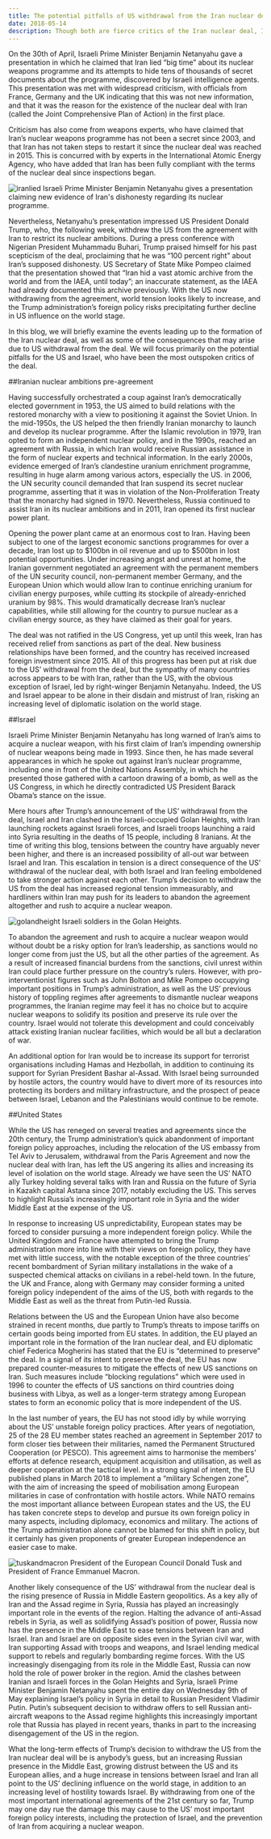 ```yaml
---
title: The potential pitfalls of US withdrawal from the Iran nuclear deal
date: 2018-05-14
description: Though both are fierce critics of the Iran nuclear deal, Israel and the US may have the most to lose in the possible event of the deal's collapse.
---
```

On the 30th of April, Israeli Prime Minister Benjamin Netanyahu gave a presentation in which he claimed that Iran lied “big time” about its nuclear weapons programme and its attempts to hide tens of thousands of secret documents about the programme, discovered by Israeli intelligence agents. This presentation was met with widespread criticism, with officials from France, Germany and the UK indicating that this was not new information, and that it was the reason for the existence of the nuclear deal with Iran (called the Joint Comprehensive Plan of Action) in the first place.

Criticism has also come from weapons experts, who have claimed that Iran’s nuclear weapons programme has not been a secret since 2003, and that Iran has not taken steps to restart it since the nuclear deal was reached in 2015. This is concurred with by experts in the International Atomic Energy Agency, who have added that Iran has been fully compliant with the terms of the nuclear deal since inspections began.

![iranlied](img/iranlied.jpg)
Israeli Prime Minister Benjamin Netanyahu gives a presentation claiming new evidence of Iran's dishonesty regarding its nuclear programme.

Nevertheless, Netanyahu’s presentation impressed US President Donald Trump, who, the following week, withdrew the US from the agreement with Iran to restrict its nuclear ambitions. During a press conference with Nigerian President Muhammadu Buhari, Trump praised himself for his past scepticism of the deal, proclaiming that he was “100 percent right” about Iran’s supposed dishonesty. US Secretary of State Mike Pompeo claimed that the presentation showed that “Iran hid a vast atomic archive from the world and from the IAEA, until today”; an inaccurate statement, as the IAEA had already documented this archive previously. With the US now withdrawing from the agreement, world tension looks likely to increase, and the Trump administration’s foreign policy risks precipitating further decline in US influence on the world stage.

In this blog, we will briefly examine the events leading up to the formation of the Iran nuclear deal, as well as some of the consequences that may arise due to US withdrawal from the deal. We will focus primarily on the potential pitfalls for the US and Israel, who have been the most outspoken critics of the deal.

##Iranian nuclear ambitions pre-agreement

Having successfully orchestrated a coup against Iran’s democratically elected government in 1953, the US aimed to build relations with the restored monarchy with a view to positioning it against the Soviet Union. In the mid-1950s, the US helped the then friendly Iranian monarchy to launch and develop its nuclear programme. After the Islamic revolution in 1979, Iran opted to form an independent nuclear policy, and in the 1990s, reached an agreement with Russia, in which Iran would receive Russian assistance in the form of nuclear experts and technical information. In the early 2000s, evidence emerged of Iran’s clandestine uranium enrichment programme, resulting in huge alarm among various actors, especially the US. in 2006, the UN security council demanded that Iran suspend its secret nuclear programme, asserting that it was in violation of the Non-Proliferation Treaty that the monarchy had signed in 1970. Nevertheless, Russia continued to assist Iran in its nuclear ambitions and in 2011, Iran opened its first nuclear power plant.

Opening the power plant came at an enormous cost to Iran. Having been subject to one of the largest economic sanctions programmes for over a decade, Iran lost up to $100bn in oil revenue and up to $500bn in lost potential opportunities. Under increasing angst and unrest at home, the Iranian government negotiated an agreement with the permanent members of the UN security council, non-permanent member Germany, and the European Union which would allow Iran to continue enriching uranium for civilian energy purposes, while cutting its stockpile of already-enriched uranium by 98%. This would dramatically decrease Iran’s nuclear capabilities, while still allowing for the country to pursue nuclear as a civilian energy source, as they have claimed as their goal for years.

The deal was not ratified in the US Congress, yet up until this week, Iran has received relief from sanctions as part of the deal. New business relationships have been formed, and the country has received increased foreign investment since 2015. All of this progress has been put at risk due to the US’ withdrawal from the deal, but the sympathy of many countries across appears to be with Iran, rather than the US, with the obvious exception of Israel, led by right-winger Benjamin Netanyahu. Indeed, the US and Israel appear to be alone in their disdain and mistrust of Iran, risking an increasing level of diplomatic isolation on the world stage.

##Israel

Israeli Prime Minister Benjamin Netanyahu has long warned of Iran’s aims to acquire a nuclear weapon, with his first claim of Iran’s impending ownership of nuclear weapons being made in 1993. Since then, he has made several appearances in which he spoke out against Iran’s nuclear programme, including one in front of the United Nations Assembly, in which he presented those gathered with a cartoon drawing of a bomb, as well as the US Congress, in which he directly contradicted US President Barack Obama’s stance on the issue.

Mere hours after Trump’s announcement of the US’ withdrawal from the deal, Israel and Iran clashed in the Israeli-occupied Golan Heights, with Iran launching rockets against Israeli forces, and Israeli troops launching a raid into Syria resulting in the deaths of 15 people, including 8 Iranians. At the time of writing this blog, tensions between the country have arguably never been higher, and there is an increased possibility of all-out war between Israel and Iran. This escalation in tension is a direct consequence of the US’ withdrawal of the nuclear deal, with both Israel and Iran feeling emboldened to take stronger action against each other. Trump’s decision to withdraw the US from the deal has increased regional tension immeasurably, and hardliners within Iran may push for its leaders to abandon the agreement altogether and rush to acquire a nuclear weapon.

![golandheight](img/golanheight.jpg)
Israeli soldiers in the Golan Heights.

To abandon the agreement and rush to acquire a nuclear weapon would without doubt be a risky option for Iran’s leadership, as sanctions would no longer come from just the US, but all the other parties of the agreement. As a result of increased financial burdens from the sanctions, civil unrest within Iran could place further pressure on the country’s rulers. However, with pro-interventionist figures such as John Bolton and Mike Pompeo occupying important positions in Trump’s administration, as well as the US’ previous history of toppling regimes after agreements to dismantle nuclear weapons programmes, the Iranian regime may feel it has no choice but to acquire nuclear weapons to solidify its position and preserve its rule over the country. Israel would not tolerate this development and could conceivably attack existing Iranian nuclear facilities, which would be all but a declaration of war.

An additional option for Iran would be to increase its support for terrorist organisations including Hamas and Hezbollah, in addition to continuing its support for Syrian President Bashar al-Assad. With Israel being surrounded by hostile actors, the country would have to divert more of its resources into protecting its borders and military infrastructure, and the prospect of peace between Israel, Lebanon and the Palestinians would continue to be remote.

##United States

While the US has reneged on several treaties and agreements since the 20th century, the Trump administration’s quick abandonment of important foreign policy approaches, including the relocation of the US embassy from Tel Aviv to Jerusalem, withdrawal from the Paris Agreement and now the nuclear deal with Iran, has left the US angering its allies and increasing its level of isolation on the world stage. Already we have seen the US’ NATO ally Turkey holding several talks with Iran and Russia on the future of Syria in Kazakh capital Astana since 2017, notably excluding the US. This serves to highlight Russia’s increasingly important role in Syria and the wider Middle East at the expense of the US.

In response to increasing US unpredictability, European states may be forced to consider pursuing a more independent foreign policy. While the United Kingdom and France have attempted to bring the Trump administration more into line with their views on foreign policy, they have met with little success, with the notable exception of the three countries’ recent bombardment of Syrian military installations in the wake of a suspected chemical attacks on civilians in a rebel-held town. In the future, the UK and France, along with Germany may consider forming a united foreign policy independent of the aims of the US, both with regards to the Middle East as well as the threat from Putin-led Russia.

Relations between the US and the European Union have also become strained in recent months, due partly to Trump’s threats to impose tariffs on certain goods being imported from EU states. In addition, the EU played an important role in the formation of the Iran nuclear deal, and EU diplomatic chief Federica Mogherini has stated that the EU is “determined to preserve” the deal. In a signal of its intent to preserve the deal, the EU has now prepared counter-measures to mitigate the effects of new US sanctions on Iran. Such measures include “blocking regulations” which were used in 1996 to counter the effects of US sanctions on third countries doing business with Libya, as well as a longer-term strategy among European states to form an economic policy that is more independent of the US.

In the last number of years, the EU has not stood idly by while worrying about the US’ unstable foreign policy practices. After years of negotiation, 25 of the 28 EU member states reached an agreement in September 2017 to form closer ties between their militaries, named the Permanent Structured Cooperation (or PESCO). This agreement aims to harmonise the members’ efforts at defence research, equipment acquisition and utilisation, as well as deeper cooperation at the tactical level. In a strong signal of intent, the EU published plans in March 2018 to implement a “military Schengen zone”, with the aim of increasing the speed of mobilisation among European militaries in case of confrontation with hostile actors. While NATO remains the most important alliance between European states and the US, the EU has taken concrete steps to develop and pursue its own foreign policy in many aspects, including diplomacy, economics and military. The actions of the Trump administration alone cannot be blamed for this shift in policy, but it certainly has given proponents of greater European independence an easier case to make.

![tuskandmacron](img/tuskandmacron.jpg)
President of the European Council Donald Tusk and President of France Emmanuel Macron.

Another likely consequence of the US’ withdrawal from the nuclear deal is the rising presence of Russia in Middle Eastern geopolitics. As a key ally of Iran and the Assad regime in Syria, Russia has played an increasingly important role in the events of the region. Halting the advance of anti-Assad rebels in Syria, as well as solidifying Assad’s position of power, Russia now has the presence in the Middle East to ease tensions between Iran and Israel. Iran and Israel are on opposite sides even in the Syrian civil war, with Iran supporting Assad with troops and weapons, and Israel lending medical support to rebels and regularly bombarding regime forces. With the US increasingly disengaging from its role in the Middle East, Russia can now hold the role of power broker in the region. Amid the clashes between Iranian and Israeli forces in the Golan Heights and Syria, Israeli Prime Minister Benjamin Netanyahu spent the entire day on Wednesday 9th of May explaining Israel’s policy in Syria in detail to Russian President Vladimir Putin. Putin’s subsequent decision to withdraw offers to sell Russian anti-aircraft weapons to the Assad regime highlights this increasingly important role that Russia has played in recent years, thanks in part to the increasing disengagement of the US in the region.

What the long-term effects of Trump’s decision to withdraw the US from the Iran nuclear deal will be is anybody’s guess, but an increasing Russian presence in the Middle East, growing distrust between the US and its European allies, and a huge increase in tensions between Israel and Iran all point to the US’ declining influence on the world stage, in addition to an increasing level of hostility towards Israel. By withdrawing from one of the most important international agreements of the 21st century so far, Trump may one day rue the damage this may cause to the US’ most important foreign policy interests, including the protection of Israel, and the prevention of Iran from acquiring a nuclear weapon.

